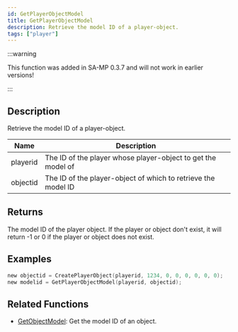 ```yaml
---
id: GetPlayerObjectModel
title: GetPlayerObjectModel
description: Retrieve the model ID of a player-object.
tags: ["player"]
---
```


:::warning

This function was added in SA-MP 0.3.7 and will not work in earlier versions!

:::

## Description

Retrieve the model ID of a player-object.

| Name     | Description                                                   |
| -------- | ------------------------------------------------------------- |
| playerid | The ID of the player whose player-object to get the model of  |
| objectid | The ID of the player-object of which to retrieve the model ID |

## Returns

The model ID of the player object. If the player or object don't exist, it will return -1 or 0 if the player or object does not exist.

## Examples

```c
new objectid = CreatePlayerObject(playerid, 1234, 0, 0, 0, 0, 0, 0);
new modelid = GetPlayerObjectModel(playerid, objectid);
```

## Related Functions

- [GetObjectModel](GetObjectModel.md): Get the model ID of an object.
